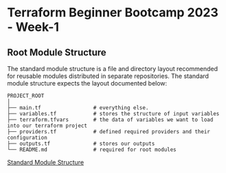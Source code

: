 # Terraform Beginner Bootcamp 2023 - Week-1

## Root Module Structure

The standard module structure is a file and directory layout recommended for reusable modules distributed in separate repositories. The standard module structure expects the layout documented below:

```
PROJECT_ROOT
│
├── main.tf                 # everything else.
├── variables.tf            # stores the structure of input variables
├── terraform.tfvars        # the data of variables we want to load into our terraform project
├── providers.tf            # defined required providers and their configuration
├── outputs.tf              # stores our outputs
└── README.md               # required for root modules
```
[Standard Module Structure](https://developer.hashicorp.com/terraform/language/modules/develop/structure)
